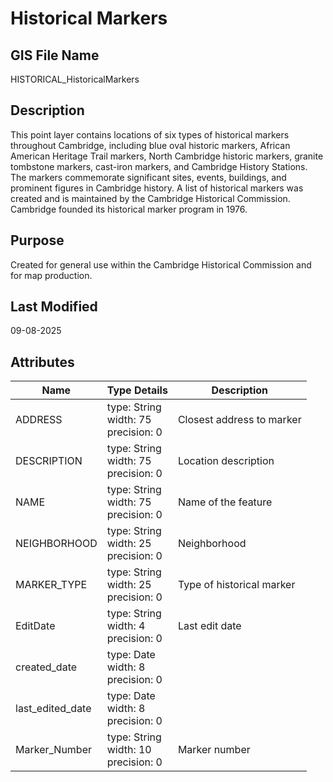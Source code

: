 # Historical Markers
## GIS File Name
HISTORICAL_HistoricalMarkers
## Description
<DIV STYLE="text-align:Left;"><DIV><DIV><P><SPAN>This point layer contains locations of six types of historical markers throughout Cambridge, including blue oval historic markers, African American Heritage Trail markers, North Cambridge historic markers, granite tombstone markers, cast-iron markers, and Cambridge History Stations. The markers commemorate significant sites, events, buildings, and prominent figures in Cambridge history. A list of historical markers was created and is maintained by the Cambridge Historical Commission. Cambridge founded its historical marker program in 1976.</SPAN></P></DIV></DIV></DIV>

## Purpose
Created for general use within the Cambridge Historical Commission and for map production.
## Last Modified
09-08-2025
## Attributes
|Name|Type Details|Description|
|----|------------|-----------|
|ADDRESS|type: String<br/>width: 75<br/>precision: 0|Closest address to marker|
|DESCRIPTION|type: String<br/>width: 75<br/>precision: 0|Location description|
|NAME|type: String<br/>width: 75<br/>precision: 0|Name of the feature|
|NEIGHBORHOOD|type: String<br/>width: 25<br/>precision: 0|Neighborhood|
|MARKER_TYPE|type: String<br/>width: 25<br/>precision: 0|Type of historical marker|
|EditDate|type: String<br/>width: 4<br/>precision: 0|Last edit date|
|created_date|type: Date<br/>width: 8<br/>precision: 0||
|last_edited_date|type: Date<br/>width: 8<br/>precision: 0||
|Marker_Number|type: String<br/>width: 10<br/>precision: 0|Marker number|
